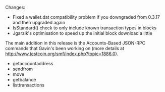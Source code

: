 Changes:
* Fixed a wallet.dat compatibility problem if you downgraded from 0.3.17 and then upgraded again
* IsStandard() check to only include known transaction types in blocks
* Jgarzik's optimisation to speed up the initial block download a little

The main addition in this release is the Accounts-Based JSON-RPC commands that Gavin's been working on (more details at http://www.testcoin.org/smf/index.php?topic=1886.0).  
* getaccountaddress
* sendfrom
* move
* getbalance
* listtransactions
